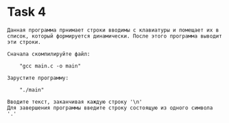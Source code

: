 # Task 4
    Данная программа прнимает строки вводимы с клавиатуры и помещает их в список, который формируется динамически. После этого программа выводит эти строки.

    Сначала скомпилируйте файл:

        "gcc main.c -o main"
    
    Зарустите программу:

        "./main"

    Вводите текст, заканчивая каждую строку '\n'
    Для завершения программы введите строку состоящую из одного символа '.'